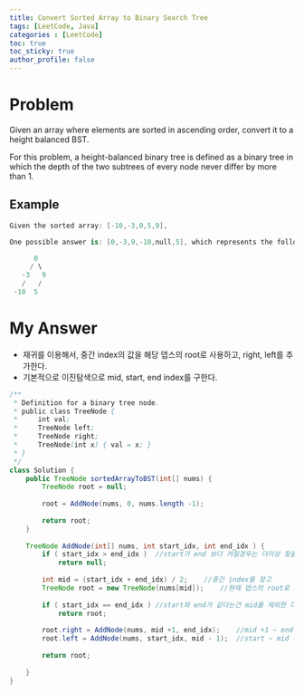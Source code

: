 ```yaml
---
title: Convert Sorted Array to Binary Search Tree
tags: [LeetCode, Java]
categories : [LeetCode]
toc: true
toc_sticky: true
author_profile: false
---
```


# Problem

Given an array where elements are sorted in ascending order, convert it to a height balanced BST.

For this problem, a height-balanced binary tree is defined as a binary tree in which the depth of the two subtrees of every node never differ by more than 1.

## Example

```swift
Given the sorted array: [-10,-3,0,5,9],

One possible answer is: [0,-3,9,-10,null,5], which represents the following height balanced BST:

      0
     / \
   -3   9
   /   /
 -10  5
```


# My Answer

* 재귀를 이용해서, 중간 index의 값을 해당 뎁스의 root로 사용하고, right, left를 추가한다.
* 기본적으로 이진탐색으로 mid, start, end index를 구한다.
  
```java
/**
 * Definition for a binary tree node.
 * public class TreeNode {
 *     int val;
 *     TreeNode left;
 *     TreeNode right;
 *     TreeNode(int x) { val = x; }
 * }
 */
class Solution {
    public TreeNode sortedArrayToBST(int[] nums) {        
        TreeNode root = null;
        
        root = AddNode(nums, 0, nums.length -1);
        
        return root;            
    }
    
    TreeNode AddNode(int[] nums, int start_idx, int end_idx ) {
        if ( start_idx > end_idx )  //start가 end 보다 커질경우는 더이상 찾을 값이 없다는 의미 이기 때문에 null로 처리
            return null;
        
        int mid = (start_idx + end_idx) / 2;    //중간 index를 찾고 
        TreeNode root = new TreeNode(nums[mid]);    //현재 뎁스의 root로 사용
        
        if ( start_idx == end_idx ) //start와 end가 같다는건 mid를 제외한 다른 원소가 없다는 의미
            return root;
        
        root.right = AddNode(nums, mid +1, end_idx);    //mid +1 ~ end 까지를 이용해서 right를 채우고
        root.left = AddNode(nums, start_idx, mid - 1);  //start ~ mid -1 까지를 이용해서 left를 채운다.
        
        return root;
        
    }
}
```
